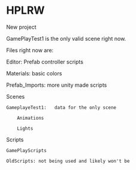 # HPLRW

New project

GamePlayTest1 is the only valid scene right now.

Files right now are:

Editor:   Prefab controller scripts

Materials:  basic colors

Prefab_Imports:   more unity made scripts

Scenes
  
    GameplayeTest1:   data for the only scene
    
        Animations
    
        Lights

Scripts
    
    GamePlayScripts
    
    OldScripts: not being used and likely won't be
